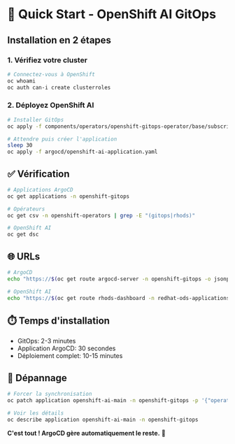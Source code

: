 # 🚀 Quick Start - OpenShift AI GitOps

## Installation en 2 étapes

### 1. Vérifiez votre cluster
```bash
# Connectez-vous à OpenShift
oc whoami
oc auth can-i create clusterroles
```

### 2. Déployez OpenShift AI
```bash
# Installer GitOps
oc apply -f components/operators/openshift-gitops-operator/base/subscription.yaml

# Attendre puis créer l'application
sleep 30
oc apply -f argocd/openshift-ai-application.yaml
```

## ✅ Vérification

```bash
# Applications ArgoCD
oc get applications -n openshift-gitops

# Opérateurs
oc get csv -n openshift-operators | grep -E "(gitops|rhods)"

# OpenShift AI
oc get dsc
```

## 🌐 URLs

```bash
# ArgoCD
echo "https://$(oc get route argocd-server -n openshift-gitops -o jsonpath='{.spec.host}')"

# OpenShift AI
echo "https://$(oc get route rhods-dashboard -n redhat-ods-applications -o jsonpath='{.spec.host}')"
```

## ⏱️ Temps d'installation

- GitOps: 2-3 minutes
- Application ArgoCD: 30 secondes  
- Déploiement complet: 10-15 minutes

## 🔧 Dépannage

```bash
# Forcer la synchronisation
oc patch application openshift-ai-main -n openshift-gitops -p '{"operation":{"sync":{}}}' --type merge

# Voir les détails
oc describe application openshift-ai-main -n openshift-gitops
```

**C'est tout ! ArgoCD gère automatiquement le reste.** 🎉
